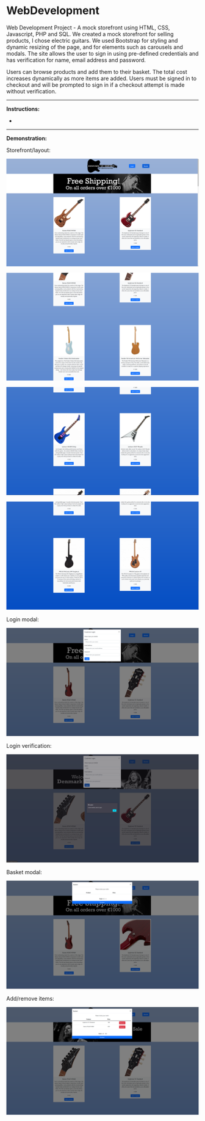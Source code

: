 # WebDevelopment
 Web Development Project - A mock storefront using HTML, CSS, Javascript, PHP and SQL. We created a mock storefront for selling products, I chose electric guitars. We used Bootstrap for styling and dynamic resizing of the page, and for elements such as carousels and modals. The site allows the user to sign in using pre-defined credentials and has verification for name, email address and password. 

Users can browse products and add them to their basket. The total cost increases dynamically as more items are added. Users must be signed in to checkout and will be prompted to sign in if a checkout attempt is made without verification.

---

**Instructions:**

* 
---

**Demonstration:**

Storefront/layout:

![ScreenCap_1](screencaps/ScreenCap(1).png)

![ScreenCap_2](screencaps/ScreenCap(2).png)

![ScreenCap_3](screencaps/ScreenCap(3).png)

![ScreenCap_4](screencaps/ScreenCap(4).png)

Login modal:

![ScreenCap_5](screencaps/ScreenCap(5).png)

Login verification:

![ScreenCap_6](screencaps/ScreenCap(6).png)

Basket modal:

![ScreenCap_7](screencaps/ScreenCap(7).png)

Add/remove items:

![ScreenCap_8](screencaps/ScreenCap(8).png)
